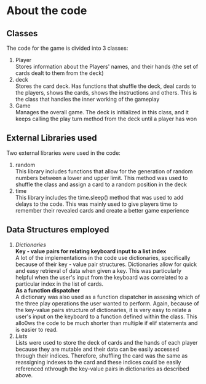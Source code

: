# About the code

## Classes <br>
The code for the game is divided into 3 classes:
1. Player <br/>
  Stores information about the Players' names, and their hands (the set of cards dealt to them from the deck)
2. deck <br/>
  Stores the card deck. Has functions that shuffle the deck, deal cards to the players, shows the cards, shows the instructions and others. This is the class that handles the inner working of the gameplay
3. Game<br>
  Manages the overall game. The deck is initialized in this class, and it keeps calling the play turn method from the deck until a player has won
  
## External Libraries used
Two external libraries were used in the code:

1. random<br>
   This library includes functions that allow for the generation of random numbers between a lower and upper limit. This method was used to shuffle the class and assign a card to a random position in the deck
2. time<br>
  This library includes the time.sleep() method that was used to add delays to the code. This was mainly used to give players time to remember their revealed cards and create a better game experience

## Data Structures employed

1. <i>Dictionaries</i> <br>
 <b> Key - value pairs for relating keyboard input to a list index </b> <br>A lot of the implementations in the code use dictionaries, specifically because of their key - value pair structures. Dictionaries allow for quick and easy retrieval of data when given a key. This was particularly helpful when the user's input from the keyboard was correlated to a particular index in the list of cards.
 <br><b> As a function dispatcher </b><br> A dictionary was also used as a function dispatcher in assesing which of the three play operations the user wanted to perform. Again, because of the key-value pairs structure of dictionaries, it is very easy to relate a user's input on the keyboard to a function defined within the class. This allo0ws the code to be much shorter than multiple if elif statements and is easier to read.
2. <i>Lists</i><br>
  Lists were used to store the deck of cards and the hands of each player because they are mutable and their data can be easily accessed through their indices. Therefore, shuffling the card was the same as reassigning indexes to the card and these indices could be easily referenced nthrough the key-value pairs in dictionaries as described above.
